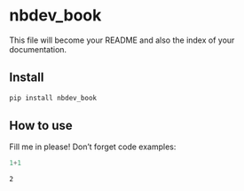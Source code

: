 nbdev_book
================

<!-- WARNING: THIS FILE WAS AUTOGENERATED! DO NOT EDIT! -->

This file will become your README and also the index of your
documentation.

## Install

``` sh
pip install nbdev_book
```

## How to use

Fill me in please! Don’t forget code examples:

``` python
1+1
```

    2
